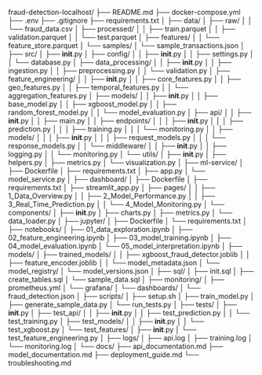fraud-detection-localhost/
├── README.md
├── docker-compose.yml
├── .env
├── .gitignore
├── requirements.txt
│
├── data/
│   ├── raw/
│   │   └── fraud_data.csv
│   ├── processed/
│   │   ├── train.parquet
│   │   ├── validation.parquet
│   │   └── test.parquet
│   ├── features/
│   │   └── feature_store.parquet
│   └── samples/
│       └── sample_transactions.json
│
├── src/
│   ├── __init__.py
│   ├── config/
│   │   ├── __init__.py
│   │   ├── settings.py
│   │   └── database.py
│   ├── data_processing/
│   │   ├── __init__.py
│   │   ├── ingestion.py
│   │   ├── preprocessing.py
│   │   └── validation.py
│   ├── feature_engineering/
│   │   ├── __init__.py
│   │   ├── core_features.py
│   │   ├── geo_features.py
│   │   ├── temporal_features.py
│   │   └── aggregation_features.py
│   ├── models/
│   │   ├── __init__.py
│   │   ├── base_model.py
│   │   ├── xgboost_model.py
│   │   ├── random_forest_model.py
│   │   └── model_evaluation.py
│   ├── api/
│   │   ├── __init__.py
│   │   ├── main.py
│   │   ├── endpoints/
│   │   │   ├── __init__.py
│   │   │   ├── prediction.py
│   │   │   ├── training.py
│   │   │   └── monitoring.py
│   │   ├── models/
│   │   │   ├── __init__.py
│   │   │   ├── request_models.py
│   │   │   └── response_models.py
│   │   └── middleware/
│   │       ├── __init__.py
│   │       ├── logging.py
│   │       └── monitoring.py
│   └── utils/
│       ├── __init__.py
│       ├── helpers.py
│       ├── metrics.py
│       └── visualization.py
│
├── ml-service/
│   ├── Dockerfile
│   ├── requirements.txt
│   ├── app.py
│   └── model_service.py
│
├── dashboard/
│   ├── Dockerfile
│   ├── requirements.txt
│   ├── streamlit_app.py
│   ├── pages/
│   │   ├── 1_Data_Overview.py
│   │   ├── 2_Model_Performance.py
│   │   ├── 3_Real_Time_Prediction.py
│   │   └── 4_Model_Monitoring.py
│   └── components/
│       ├── __init__.py
│       ├── charts.py
│       ├── metrics.py
│       └── data_loader.py
│
├── jupyter/
│   ├── Dockerfile
│   └── requirements.txt
│
├── notebooks/
│   ├── 01_data_exploration.ipynb
│   ├── 02_feature_engineering.ipynb
│   ├── 03_model_training.ipynb
│   ├── 04_model_evaluation.ipynb
│   └── 05_model_interpretation.ipynb
│
├── models/
│   ├── trained_models/
│   │   ├── xgboost_fraud_detector.joblib
│   │   ├── feature_encoder.joblib
│   │   └── model_metadata.json
│   └── model_registry/
│       └── model_versions.json
│
├── sql/
│   ├── init.sql
│   ├── create_tables.sql
│   └── sample_data.sql
│
├── monitoring/
│   ├── prometheus.yml
│   └── grafana/
│       └── dashboards/
│           └── fraud_detection.json
│
├── scripts/
│   ├── setup.sh
│   ├── train_model.py
│   ├── generate_sample_data.py
│   └── run_tests.py
│
├── tests/
│   ├── __init__.py
│   ├── test_api/
│   │   ├── __init__.py
│   │   ├── test_prediction.py
│   │   └── test_training.py
│   ├── test_models/
│   │   ├── __init__.py
│   │   └── test_xgboost.py
│   └── test_features/
│       ├── __init__.py
│       └── test_feature_engineering.py
│
├── logs/
│   ├── api.log
│   ├── training.log
│   └── monitoring.log
│
└── docs/
    ├── api_documentation.md
    ├── model_documentation.md
    ├── deployment_guide.md
    └── troubleshooting.md